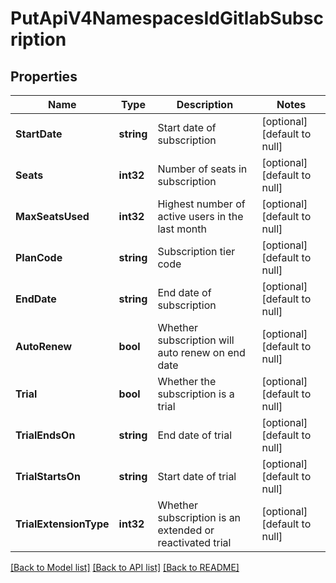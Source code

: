 # PutApiV4NamespacesIdGitlabSubscription

## Properties
Name | Type | Description | Notes
------------ | ------------- | ------------- | -------------
**StartDate** | **string** | Start date of subscription | [optional] [default to null]
**Seats** | **int32** | Number of seats in subscription | [optional] [default to null]
**MaxSeatsUsed** | **int32** | Highest number of active users in the last month | [optional] [default to null]
**PlanCode** | **string** | Subscription tier code | [optional] [default to null]
**EndDate** | **string** | End date of subscription | [optional] [default to null]
**AutoRenew** | **bool** | Whether subscription will auto renew on end date | [optional] [default to null]
**Trial** | **bool** | Whether the subscription is a trial | [optional] [default to null]
**TrialEndsOn** | **string** | End date of trial | [optional] [default to null]
**TrialStartsOn** | **string** | Start date of trial | [optional] [default to null]
**TrialExtensionType** | **int32** | Whether subscription is an extended or reactivated trial | [optional] [default to null]

[[Back to Model list]](../README.md#documentation-for-models) [[Back to API list]](../README.md#documentation-for-api-endpoints) [[Back to README]](../README.md)


